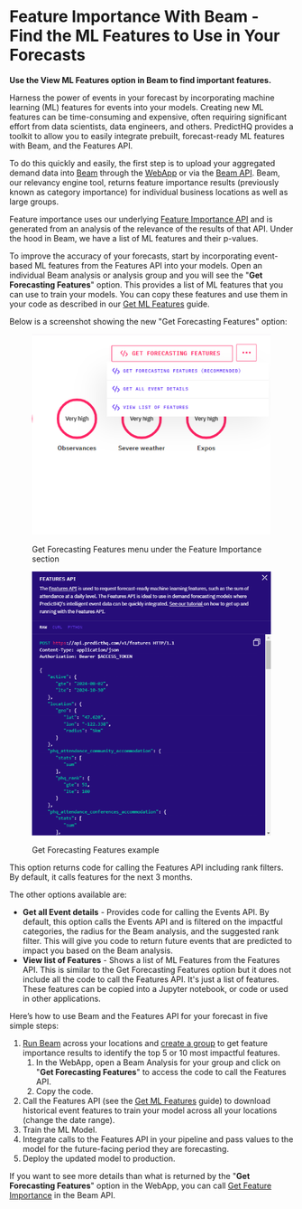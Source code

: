 # Feature Importance With Beam - Find the ML Features to Use in Your Forecasts

**Use the View ML Features option in Beam to find important features.**

Harness the power of events in your forecast by incorporating machine learning (ML) features for events into your models. Creating new ML features can be time-consuming and expensive, often requiring significant effort from data scientists, data engineers, and others. PredictHQ provides a toolkit to allow you to easily integrate prebuilt, forecast-ready ML features with Beam, and the Features API.

To do this quickly and easily, the first step is to upload your aggregated demand data into [Beam](an-overview-of-beam-relevancy-engine.md) through the [WebApp](https://control.predicthq.com/beam) or via the [Beam API](https://app.gitbook.com/s/kEFs8urDbSJqBmXUI3Lv/beam). Beam, our relevancy engine tool, returns feature importance results (previously known as category importance) for individual business locations as well as large groups.

Feature importance uses our underlying [Feature Importance API](https://app.gitbook.com/s/kEFs8urDbSJqBmXUI3Lv/beam/analyses/get-feature-importance) and is generated from an analysis of the relevance of the results of that API. Under the hood in Beam, we have a list of ML features and their p-values.

To improve the accuracy of your forecasts, start by incorporating event-based ML features from the Features API into your models. Open an individual Beam analysis or analysis group and you will see the "**Get Forecasting Features**" option. This provides a list of ML features that you can use to train your models. You can copy these features and use them in your code as described in our [Get ML Features](https://app.gitbook.com/s/tNhzHETmXsrWeVBndqqJ/getting-started/guides/features-api-guides/feature-engineering-guide) guide.

Below is a screenshot showing the new "Get Forecasting Features" option:

<figure><img src="../.gitbook/assets/image (55).png" alt=""><figcaption><p>Get Forecasting Features menu under the Feature Importance section</p></figcaption></figure>

<figure><img src="../.gitbook/assets/image (56).png" alt=""><figcaption><p>Get Forecasting Features example</p></figcaption></figure>

This option returns code for calling the Features API including rank filters. By default, it calls features for the next 3 months.

The other options available are:

* **Get all Event details** - Provides code for calling the Events API. By default, this option calls the Events API and is filtered on the impactful categories, the radius for the Beam analysis, and the suggested rank filter. This will give you code to return future events that are predicted to impact you based on the Beam analysis.
* **View list of Features** - Shows a list of ML Features from the Features API. This is similar to the Get Forecasting Features option but it does not include all the code to call the Features API. It's just a list of features. These features can be copied into a Jupyter notebook, or code or used in other applications.

Here’s how to use Beam and the Features API for your forecast in five simple steps:

1. [Run Beam](an-overview-of-beam-relevancy-engine.md) across your locations and [create a group](grouping-analyses-in-beam.md) to get feature importance results to identify the top 5 or 10 most impactful features.
   1. In the WebApp, open a Beam Analysis for your group and click on "**Get Forecasting Features**" to access the code to call the Features API.
   2. Copy the code.
2. Call the Features API (see the [Get ML Features](https://app.gitbook.com/s/tNhzHETmXsrWeVBndqqJ/getting-started/guides/features-api-guides/feature-engineering-guide) guide) to download historical event features to train your model across all your locations (change the date range).
3. Train the ML Model.
4. Integrate calls to the Features API in your pipeline and pass values to the model for the future-facing period they are forecasting.
5. Deploy the updated model to production.

If you want to see more details than what is returned by the "**Get Forecasting Features**" option in the WebApp, you can call [Get Feature Importance](https://app.gitbook.com/s/kEFs8urDbSJqBmXUI3Lv/beam/analyses/get-feature-importance) in the Beam API.
